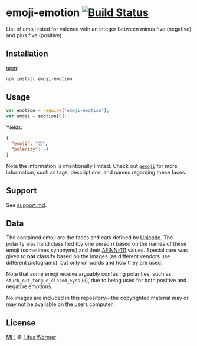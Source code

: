 # emoji-emotion [![Build Status][travis-badge]][travis]

List of emoji rated for valence with an integer between minus five
(negative) and plus five (positive).

## Installation

[npm][]:

```bash
npm install emoji-emotion
```

## Usage

```javascript
var emotion = require('emoji-emotion');
var emoji = emotion[0];
```

Yields:

```json
{
  "emoji": "😠",
  "polarity": -4
}
```

Note the information is intentionally limited.  Check out [`gemoji`][gemoji]
for more information, such as tags, descriptions, and names regarding
these faces.

## Support

See [support.md][support].

## Data

The contained emoji are the faces and cats defined by [Unicode][].
The polarity was hand classified (by one person) based on the names of
these emoji (sometimes synonyms) and their [AFINN-111][] values.
Special care was given to **not** classify based on the images (as
different vendors use different pictograms), but only on words and how
they are used.

Note that some emoji receive arguably confusing polarities, such as
`stuck_out_tongue_closed_eyes` (`0`), due to being used for both
positive and negative emotions.

No images are included in this repository—the copyrighted material
may or may not be available on the users computer.

## License

[MIT][license] © [Titus Wormer][author]

<!-- Definitions -->

[travis-badge]: https://img.shields.io/travis/wooorm/emoji-emotion.svg

[travis]: https://travis-ci.org/wooorm/emoji-emotion

[npm]: https://docs.npmjs.com/cli/install

[license]: LICENSE

[author]: http://wooorm.com

[support]: support.md

[gemoji]: https://github.com/wooorm/gemoji

[unicode]: http://www.unicode.org/Public/emoji/1.0/full-emoji-list.html

[afinn-111]: https://github.com/wooorm/afinn-111
